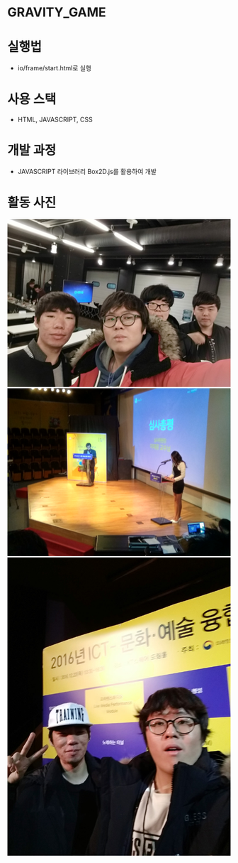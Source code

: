 # GRAVITY_GAME

# 실행법
* io/frame/start.html로 실행

# 사용 스택
* HTML, JAVASCRIPT, CSS

# 개발 과정
* JAVASCRIPT 라이브러리 Box2D.js를 활용하여 개발

# 활동 사진
![중간 발표](https://github.com/RATIONAL331/GRAVITY_GAME/blob/master/activity/IMG_20161205_130004.jpg)
![발표 중](https://github.com/RATIONAL331/GRAVITY_GAME/blob/master/activity/IMG_20161222_152017_HDR.jpg)
![최종 발표](https://github.com/RATIONAL331/GRAVITY_GAME/blob/master/activity/IMG_20161222_162607.jpg)